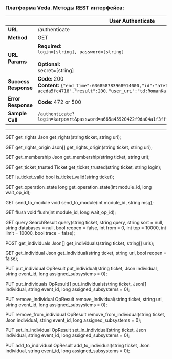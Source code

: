 ### Платформа Veda. Методы REST интерфейса:

|                      | **User Authenticate**                                        |
| -------------------- | ------------------------------------------------------------ |
| **URL**              | /authenticate                                                |
| **Method**           | GET                                                          |
| **URL Params**       | **Required:** <br />`login=[string], password=[string]`<br /><br />**Optional:**<br />secret=[string] |
| **Success Response** | **Code:** 200 <br />**Content:** `{"end_time":636858783968914000,"id":"a7e13ad5-f2d7-4f8f-8543-aceda5fc4718","result":200,"user_uri":"td:RomanKarpov"}` |
| **Error Response**   | **Code:** 472 or 500                                         |
| **Sample Call**      | `/authenticate?login=karpovrt&password=a665a45920422f9da04a1f3fff1fa07e998e86f7f7a27ae3` |



-------------------------------

GET get_rights
    Json get_rights(string ticket, string uri);

GET get_rights_origin
    Json[] get_rights_origin(string ticket, string uri);

GET get_membership
    Json get_membership(string ticket, string uri);

GET get_ticket_trusted
    Ticket get_ticket_trusted(string ticket, string login);

GET is_ticket_valid
    bool is_ticket_valid(string ticket);

GET get_operation_state
    long get_operation_state(int module_id, long wait_op_id);

GET send_to_module
    void send_to_module(int module_id, string msg);

GET flush
    void flush(int module_id, long wait_op_id);

GET query
    SearchResult query(string ticket, string query, string sort = null, string databases = null, bool reopen = false, int from = 0, int top = 10000,
                       int limit = 10000, bool trace = false);

POST get_individuals
    Json[] get_individuals(string ticket, string[] uris);

GET get_individual
    Json get_individual(string ticket, string uri, bool reopen = false);

PUT put_individual
    OpResult put_individual(string ticket, Json individual, string event_id, long assigned_subsystems = 0);

PUT put_individuals
    OpResult[] put_individuals(string ticket, Json[] individual, string event_id, long assigned_subsystems = 0);

PUT remove_individual
    OpResult remove_individual(string ticket, string uri, string event_id, long assigned_subsystems = 0);

PUT remove_from_individual
    OpResult remove_from_individual(string ticket, Json individual, string event_id, long assigned_subsystems = 0);

PUT set_in_individual
    OpResult set_in_individual(string ticket, Json individual, string event_id, long assigned_subsystems = 0);

PUT add_to_individual
    OpResult add_to_individual(string ticket, Json individual, string event_id, long assigned_subsystems = 0);